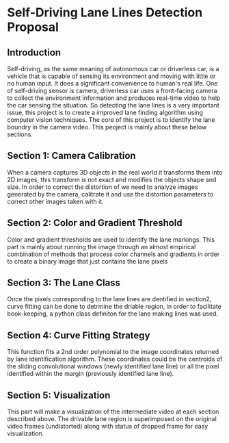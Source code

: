 Self-Driving Lane Lines Detection Proposal
=======
Introduction
-------
Self-driving, as the same meaning of autonomous car or driverless car, is a vehicle that is capable of sensing its environment 
and moving with little or no human input. It does a significant convenience to human's real life. One of self-driving sensor is
camera, driverless car uses a front-facing camera to collect the environment information and produces real-time video to help the car sensing 
the situation. So detecting the lane lines is a very important issue, this project is to create a improved lane finding 
algorithm using computer vision techniques. The core of this project is to identify the lane boundry in the camera video. This 
peoject is mainly about these below sections.<br>

## Section 1: Camera Calibration
When a camera captures 3D objects in the real world it transforms them into 2D images, this transform is not exact and modifies
the objects shape and size. In order to correct the distortion of we need to analyze images generated by the camera, calitrate
it and use the distortion parameters to correct other images taken with it.

## Section 2: Color and Gradient Threshold
Color and gradient thresholds are used to identify the lane markings. This part is mainly about running the image through an 
almost empirical combination of methods that process color channels and gradients in order to create a binary image that just 
contains the lane pixels

## Section 3: The Lane Class
Once the pixels corresponding to the lane lines are dentified in section2, curve fitting can be done to detrmine the driable 
region, in order to facilitate book-keeping, a python class definiton for the lane making lines was used.

## Section 4: Curve Fitting Strategy
This function fits a 2nd order polynomial to the image coordinates returned by lane identification algorithm. These coordinates
could be the centroids of the sliding convolutional windows (newly identified lane line) or all the pixel identified within the
margin (previously identified lane line). 

## Section 5: Visualization
This part will make a visualization of the intermediate video at each section described above. The drivable lane region is superimposed on the original video frames (undistorted) along with status of dropped frame for easy
visualization. 

